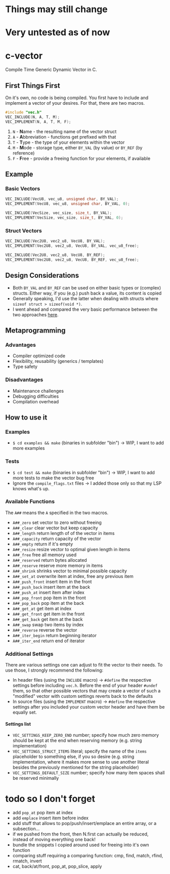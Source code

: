 # Things may still change
# Very untested as of now

# c-vector
Compile Time Generic Dynamic Vector in C.

## First Things First
On it's own, no code is being compiled. You first have to include and implement a vector of your desires. For that, there are two macros.
```c
#include "vec.h"
VEC_INCLUDE(N, A, T, M);
VEC_IMPLEMENT(N, A, T, M, F);
```
1. `N` - **N**ame - the resulting name of the vector struct
2. `A` - **A**bbreviation - functions get prefixed with that
3. `T` - **T**ype - the type of your elements within the vector
4. `M` - **M**ode - storage type, either `BY_VAL` (by value) or `BY_REF` (by reference)
5. `F` - **F**ree - provide a freeing function for your elements, if available

## Example

### Basic Vectors
```c
VEC_INCLUDE(VecU8, vec_u8, unsigned char, BY_VAL);
VEC_IMPLEMENT(VecU8, vec_u8, unsigned char, BY_VAL, 0);
```

```c
VEC_INCLUDE(VecSize, vec_size, size_t, BY_VAL);
VEC_IMPLEMENT(VecSize, vec_size, size_t, BY_VAL, 0);
```

### Struct Vectors
```c
VEC_INCLUDE(Vec2U8, vec2_u8, VecU8, BY_VAL);
VEC_IMPLEMENT(Vec2U8, vec2_u8, VecU8, BY_VAL, vec_u8_free);
```

```c
VEC_INCLUDE(Vec2U8, vec2_u8, VecU8, BY_REF);
VEC_IMPLEMENT(Vec2U8, vec2_u8, VecU8, BY_REF, vec_u8_free);
```

## Design Considerations
- Both `BY_VAL` and `BY_REF` can be used on either basic types or (complex) structs. Either way, if
  you (e.g.) push back a value, its content is copied
- Generally speaking, I'd use the latter when dealing with structs where `sizeof struct > sizeof(void *)`.
- I went ahead and compared the very basic performance between the two approaches [here](https://github.com/rphii/vec_test).

## Metaprogramming
### Advantages
- Compiler optimized code
- Flexibility, reusability (generics / templates)
- Type safety
### Disadvantages
- Maintenance challenges
- Debugging difficulties
- Compilation overhead

## How to use it
### Examples
- `$ cd examples && make` (binaries in subfolder "bin") -> WIP, I want to add more examples

### Tests
- `$ cd test && make` (binaries in subfolder "bin") -> WIP, I want to add more tests to make the vector bug free
- Ignore the `compile_flags.txt` files -> I added those only so that my LSP knows what's up.

### Available Functions
The `A##` means the `A` specified in the two macros.
- `A##_zero` set vector to zero without freeing
- `A##_clear` clear vector but keep capacity
- `A##_length` return length of of the vector in items
- `A##_capacity` return capacity of the vector
- `A##_empty` return if it's empty
- `A##_resize` resize vector to optimal given length in items
- `A##_free` free all memory used
- `A##_reserved` return bytes allocated
- `A##_reserve` reserve more memory in items
- `A##_shrink` shrinks vector to minimal possible capacity
- `A##_set_at` overwrite item at index, free any previous item
- `A##_push_front` insert item in the front
- `A##_push_back` insert item at the back
- `A##_push_at` insert item after index
- `A##_pop_front` pop item in the front
- `A##_pop_back` pop item at the back
- `A##_get_at` get item at index
- `A##_get_front` get item in the front
- `A##_get_back` get item at the back
- `A##_swap` swap two items by index
- `A##_reverse` reverse the vector
- `A##_iter_begin` return beginning iterator
- `A##_iter_end` return end of iterator

### Additional Settings
There are various settings one can adjust to fit the vector to their needs. To use those, I strongly
recommend the following:
- In header files (using the `INCLUDE` macro) -> `#define` the respective settings before
  including `vec.h`. Before the end of your header `#undef` them, so that other possible vectors
  that may create a vector of such a "modified" vector with custom settings reverts back to the
  defaults
- In source files (using the `IMPLEMENT` macro) -> `#define` the respective settings after you
  included your custom vector header and have them be equally set.

#### Settings list
- `VEC_SETTINGS_KEEP_ZERO_END` number; specify how much zero memory should be kept at the end when
  reserving memory (e.g. string implementation)
- `VEC_SETTINGS_STRUCT_ITEMS` literal; specify the name of the `items` placeholder to something
  else, if you so desire (e.g. string implementation, where it makes more sense to use another
  literal besides the previously mentioned for the string placeholder)
- `VEC_SETTINGS_DEFAULT_SIZE` number; specify how many item spaces shall be reserved minimally

# todo so I don't forget
- add `pop_at` pop item at index
- add `emplace` insert item before index
- add stuff that allows to pop/push/insert/emplace an entire array, or a subsection...
- if we pushed from the front, then N.first can actually be reduced, instead of moving everything
  one back!
- bundle the snippets I copied around used for freeing into it's own function
- comparing stuff requiring a comparing function: cmp, find, match, rfind, rmatch, invert
- cat, back/at/front, pop_at, pop_slice, apply


